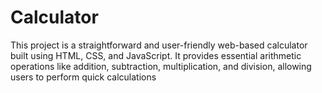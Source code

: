 # Calculator
This project is a straightforward and user-friendly web-based calculator built using HTML, CSS, and JavaScript. It provides essential arithmetic operations like addition, subtraction, multiplication, and division, allowing users to perform quick calculations 
